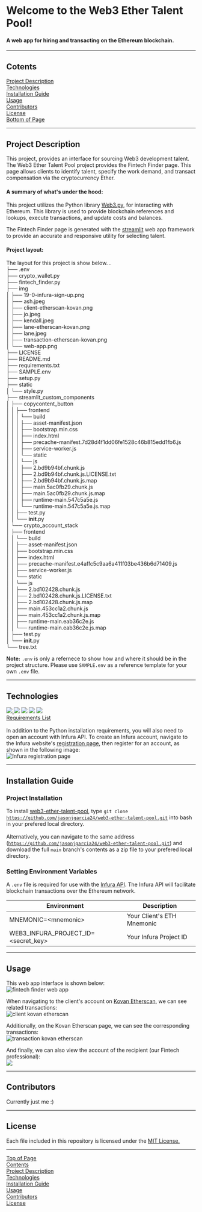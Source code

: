 # <a id="Top-of-Page"> Welcome to the Web3 Ether Talent Pool!</a>
#### A web app for hiring and transacting on the Ethereum blockchain.

***
## <a id="Contents">Cotents</a>
[Project Description](#Project-Description)<br>
[Technologies](#Technologies)<br>
[Installation Guide](#Installation-Guide)<br>
[Usage](#Usage)<br>
[Contributors](#Contributors)<br>
[License](#License)<br>
[Bottom of Page](#Bottom-of-Page)<br>

***
## <a id="Project-Description">Project Description</a>
This project, provides an interface for sourcing Web3 development talent. The Web3 Ether Talent Pool project provides the Fintech Finder page. This page allows clients to identify talent, specify the work demand, and transact compensation via the cryptocurrency Ether.

#### A summary of what's under the hood:    
This project utilizes the Python library <a href="https://web3py.readthedocs.io/en/stable/" target="_blank">Web3.py</a>, for interacting with Ethereum. This library is used to provide blockchain references and lookups, execute transactions, and update costs and balances.

The Fintech Finder page is generated with the <a href="https://streamlit.io/" target="_blank">streamlit</a> web app framework to provide an accurate and responsive utility for selecting talent.

#### Project layout:
The layout for this project is show below.
.<br>
├── .env<br>
├── crypto_wallet.py<br>
├── fintech_finder.py<br>
├── img<br>
│   ├── 19-0-infura-sign-up.png<br>
│   ├── ash.jpeg<br>
│   ├── client-etherscan-kovan.png<br>
│   ├── jo.jpeg<br>
│   ├── kendall.jpeg<br>
│   ├── lane-etherscan-kovan.png<br>
│   ├── lane.jpeg<br>
│   ├── transaction-etherscan-kovan.png<br>
│   └── web-app.png<br>
├── LICENSE<br>
├── README.md<br>
├── requirements.txt<br>
├── SAMPLE.env<br>
├── setup.py<br>
├── static<br>
│   └── style.py<br>
├── streamlit_custom_components<br>
│   ├── copycontent_button<br>
│   │   ├── frontend<br>
│   │   │   └── build<br>
│   │   │       ├── asset-manifest.json<br>
│   │   │       ├── bootstrap.min.css<br>
│   │   │       ├── index.html<br>
│   │   │       ├── precache-manifest.7d28d4f1dd06fe1528c46b815edd1fb6.js<br>
│   │   │       ├── service-worker.js<br>
│   │   │       └── static<br>
│   │   │           └── js<br>
│   │   │               ├── 2.bd9b94bf.chunk.js<br>
│   │   │               ├── 2.bd9b94bf.chunk.js.LICENSE.txt<br>
│   │   │               ├── 2.bd9b94bf.chunk.js.map<br>
│   │   │               ├── main.5ac0fb29.chunk.js<br>
│   │   │               ├── main.5ac0fb29.chunk.js.map<br>
│   │   │               ├── runtime-main.547c5a5e.js<br>
│   │   │               └── runtime-main.547c5a5e.js.map<br>
│   │   ├── test.py<br>
│   │   └── __init__.py<br>
│   └── crypto_account_stack<br>
│       ├── frontend<br>
│       │   └── build<br>
│       │       ├── asset-manifest.json<br>
│       │       ├── bootstrap.min.css<br>
│       │       ├── index.html<br>
│       │       ├── precache-manifest.e4affc5c9aa6a411f03be436b6d71409.js<br>
│       │       ├── service-worker.js<br>
│       │       └── static<br>
│       │           └── js<br>
│       │               ├── 2.bd102428.chunk.js<br>
│       │               ├── 2.bd102428.chunk.js.LICENSE.txt<br>
│       │               ├── 2.bd102428.chunk.js.map<br>
│       │               ├── main.453cc1a2.chunk.js<br>
│       │               ├── main.453cc1a2.chunk.js.map<br>
│       │               ├── runtime-main.eab36c2e.js<br>
│       │               └── runtime-main.eab36c2e.js.map<br>
│       ├── test.py<br>
│       └── __init__.py<br>
└── tree.txt<br>

**Note:** <code>.env</code> is only a refernece to show how and where it should be in the project structure. Please use <code>SAMPLE.env</code> as a reference template for your own <code>.env</code> file.

***
## <a id="Technologies">Technologies</a>
<a href="https://docs.python.org/release/3.8.0/" title="https://docs.python.org/release/3.8.0/"><img src="https://img.shields.io/badge/python-3.7.4%2B-red">
<a href="https://github.com/theskumar/python-dotenv" title="https://github.com/theskumar/python-dotenv"><img src="https://img.shields.io/badge/streamlit-1.1.0-green"></a>
<a href="https://github.com/ethereum/eth-tester" title="https://github.com/ethereum/eth-tester"><img src="https://img.shields.io/badge/eth--tester-0.5.0b3-red"></a>
<a href="https://github.com/trezor/python-mnemonic" title="https://github.com/trezor/python-mnemonic"><img src="https://img.shields.io/badge/mnemonic-0.19-green"></a>
<a href="https://github.com/kigawas/python-bip44" title="https://github.com/kigawas/python-bip44"><img src="https://img.shields.io/badge/bip44-0.1.0-blue"></a>
<br>
<a href="requirements.txt" title="requirements.txt">Requirements List</a><br><br>
In addition to the Python installation requirements, you will also need to open an account with Infura API. To create an Infura account, navigate to the Infura website's <a href="https://infura.io/register" target="_blank">registration page</a>, then register for an account, as shown in the following image:<br>
<img src="img/19-0-infura-sign-up.png" alt="Infura registration page">

***
## <a id="Installation-Guide">Installation Guide</a>
### Project Installation
To install <a href="https://github.com/jasonjgarcia24/web3-ether-talent-pool" title="https://github.com/jasonjgarcia24/web3-ether-talent-pool">web3-ether-talent-pool</a>, type <code>git clone https://github.com/jasonjgarcia24/web3-ether-talent-pool.git</code> into bash in your prefered local directory.<br><br>
Alternatively, you can navigate to the same address (<code>https://github.com/jasonjgarcia24/web3-ether-talent-pool.git</code>) and download the full <code>main</code> branch's contents as a zip file to your prefered local directory.<br>

### Setting Environment Variables
A <code>.env</code> file is required for use with the <a href="https://alpaca.markets/" target="_blank">Infura API</a>. The Infura API will facilitate blockchain transactions over the Ethereum network.

| Environment                               | Description                |
| ----------------------------------------- | -------------------------- |
| MNEMONIC=&lt;mnemonic&gt;                 | Your Client's ETH Mnemonic |
| WEB3_INFURA_PROJECT_ID=&lt;secret_key&gt; | Your Infura Project ID     |

***
## <a id="Usage">Usage</a>
This web app interface is shown below:<br>
<img src="img/web-app.png" alt="fintech finder web app"><br>

When navigating to the client's account on <a href="https://kovan.etherscan.io/" target="_blank">Kovan Etherscan</a>, we can see related transactions:<br>
<img src="img/client-etherscan-kovan.png" alt="client kovan etherscan"><br>
    
Additionally, on the Kovan Etherscan page, we can see the corresponding transactions:<br>
<img src="img/transaction-etherscan-kovan.png" alt="transaction kovan etherscan"><br>
    
And finally, we can also view the account of the recipient (our Fintech professional):<br>
<img src="img/lane-etherscan-kovan.png">
***
## <a id="Contributors">Contributors</a>
Currently just me :)<br>

***
## <a id="License">License</a>
Each file included in this repository is licensed under the <a href="https://github.com/jasonjgarcia24/web3-ether-talent-pool/blob/e0f0508e2d1a41c32d608373a7d796601ee42daa/LICENSE" title="github.com/jasonjgarcia24/financial-planning-tools/blob/main/LICENSE">MIT License.</a>

***
[Top of Page](#Top-of-Page)<br>
[Contents](#Contents)<br>
[Project Description](#Project-Description)<br>
[Technologies](#Technologies)<br>
[Installation Guide](#Installation-Guide)<br>
[Usage](#Usage)<br>
[Contributors](#Contributors)<br>
[License](#License)<br>
<a id="Bottom-of-Page"></a>
